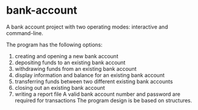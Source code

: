 # bank-account
A bank account project with two operating modes: interactive and command-line.

The program has the following options:
1)  creating and opening a new bank account
2)  depositing funds to an existing bank account
3)  withdrawing funds from an existing bank account
4)  display information and balance for an existing bank account
5)  transferring funds between two different existing bank accounts
6)  closing out an existing bank account
7)  writing a report file 
A valid bank account number and password are required for transactions
The program design is be based on structures.
